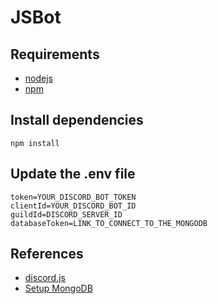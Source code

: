 # JSBot 

## Requirements
- [nodejs](https://nodejs.org/en/download/)
- [npm](https://www.npmjs.com/package/npm)


## Install dependencies
```
npm install 
```

## Update the .env file
```
token=YOUR_DISCORD_BOT_TOKEN
clientId=YOUR_DISCORD_BOT_ID
guildId=DISCORD_SERVER_ID
databaseToken=LINK_TO_CONNECT_TO_THE_MONGODB
```

## References
- [discord.js](https://discord.js.org)
- [Setup MongoDB](https://youtu.be/Ina9qiiujCQ)
